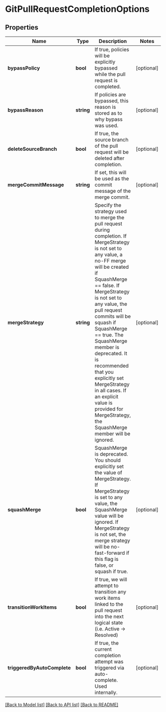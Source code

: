 # GitPullRequestCompletionOptions

## Properties
Name | Type | Description | Notes
------------ | ------------- | ------------- | -------------
**bypassPolicy** | **bool** | If true, policies will be explicitly bypassed while the pull request is completed. | [optional] 
**bypassReason** | **string** | If policies are bypassed, this reason is stored as to why bypass was used. | [optional] 
**deleteSourceBranch** | **bool** | If true, the source branch of the pull request will be deleted after completion. | [optional] 
**mergeCommitMessage** | **string** | If set, this will be used as the commit message of the merge commit. | [optional] 
**mergeStrategy** | **string** | Specify the strategy used to merge the pull request during completion. If MergeStrategy is not set to any value, a no-FF merge will be created if SquashMerge &#x3D;&#x3D; false. If MergeStrategy is not set to any value, the pull request commits will be squash if SquashMerge &#x3D;&#x3D; true. The SquashMerge member is deprecated. It is recommended that you explicitly set MergeStrategy in all cases. If an explicit value is provided for MergeStrategy, the SquashMerge member will be ignored. | [optional] 
**squashMerge** | **bool** | SquashMerge is deprecated. You should explicitly set the value of MergeStrategy. If MergeStrategy is set to any value, the SquashMerge value will be ignored. If MergeStrategy is not set, the merge strategy will be no-fast-forward if this flag is false, or squash if true. | [optional] 
**transitionWorkItems** | **bool** | If true, we will attempt to transition any work items linked to the pull request into the next logical state (i.e. Active -&gt; Resolved) | [optional] 
**triggeredByAutoComplete** | **bool** | If true, the current completion attempt was triggered via auto-complete. Used internally. | [optional] 

[[Back to Model list]](../README.md#documentation-for-models) [[Back to API list]](../README.md#documentation-for-api-endpoints) [[Back to README]](../README.md)


